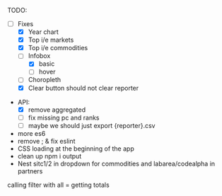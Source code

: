 TODO:

- [ ] Fixes
    - [x] Year chart
    - [x] Top i/e markets
    - [x] Top i/e commodities
    - [ ] Infobox
      - [x] basic
      - [ ] hover
    - [ ] Choropleth
    - [x] Clear button should not clear reporter

- API:
  - [x] remove aggregated
  - [ ] fix missing pc and ranks
  - [ ] maybe we should just export {reporter}.csv

- more es6
- remove ; & fix eslint
- CSS loading at the beginning of the app
- clean up npm i output
- Nest sitc1/2 in dropdown for commodities and labarea/codealpha in partners



calling filter with all = getting totals
